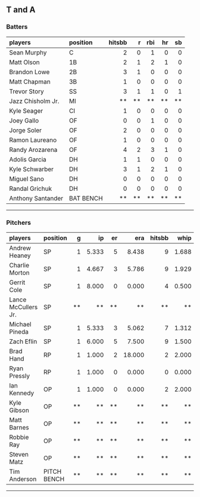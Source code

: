 ## T and A

### Batters

 
|players           |position  | hitsbb|  r| rbi| hr| sb| 
|:-----------------|:---------|------:|--:|---:|--:|--:| 
|Sean Murphy       |C         |      2|  0|   1|  0|  0| 
|Matt Olson        |1B        |      2|  1|   2|  1|  0| 
|Brandon Lowe      |2B        |      3|  1|   0|  0|  0| 
|Matt Chapman      |3B        |      1|  0|   0|  0|  0| 
|Trevor Story      |SS        |      3|  1|   1|  0|  1| 
|Jazz Chisholm Jr. |MI        |     **| **|  **| **| **| 
|Kyle Seager       |CI        |      1|  0|   0|  0|  0| 
|Joey Gallo        |OF        |      0|  0|   1|  0|  0| 
|Jorge Soler       |OF        |      2|  0|   0|  0|  0| 
|Ramon Laureano    |OF        |      1|  0|   0|  0|  0| 
|Randy Arozarena   |OF        |      4|  2|   3|  1|  0| 
|Adolis Garcia     |DH        |      1|  1|   0|  0|  0| 
|Kyle Schwarber    |DH        |      3|  1|   2|  1|  0| 
|Miguel Sano       |DH        |      0|  0|   0|  0|  0| 
|Randal Grichuk    |DH        |      0|  0|   0|  0|  0| 
|Anthony Santander |BAT BENCH |     **| **|  **| **| **| 


* * *

### Pitchers

 
|players             |position    |  g|    ip| er|    era| hitsbb|  whip| so|  w| sv| 
|:-------------------|:-----------|--:|-----:|--:|------:|------:|-----:|--:|--:|--:| 
|Andrew Heaney       |SP          |  1| 5.333|  5|  8.438|      9| 1.688|  5|  0|  0| 
|Charlie Morton      |SP          |  1| 4.667|  3|  5.786|      9| 1.929|  4|  0|  0| 
|Gerrit Cole         |SP          |  1| 8.000|  0|  0.000|      4| 0.500| 12|  1|  0| 
|Lance McCullers Jr. |SP          | **|    **| **|     **|     **|    **| **| **| **| 
|Michael Pineda      |SP          |  1| 5.333|  3|  5.062|      7| 1.312|  7|  0|  0| 
|Zach Eflin          |SP          |  1| 6.000|  5|  7.500|      9| 1.500|  9|  0|  0| 
|Brad Hand           |RP          |  1| 1.000|  2| 18.000|      2| 2.000|  3|  0|  0| 
|Ryan Pressly        |RP          |  1| 1.000|  0|  0.000|      0| 0.000|  1|  0|  0| 
|Ian Kennedy         |OP          |  1| 1.000|  0|  0.000|      2| 2.000|  0|  0|  0| 
|Kyle Gibson         |OP          | **|    **| **|     **|     **|    **| **| **| **| 
|Matt Barnes         |OP          | **|    **| **|     **|     **|    **| **| **| **| 
|Robbie Ray          |OP          | **|    **| **|     **|     **|    **| **| **| **| 
|Steven Matz         |OP          | **|    **| **|     **|     **|    **| **| **| **| 
|Tim Anderson        |PITCH BENCH | **|    **| **|     **|     **|    **| **| **| **| 


* * *


